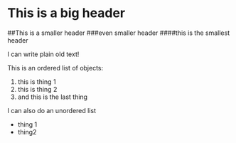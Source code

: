 # This is a big header
##This is a smaller header
###even smaller header
####this is the smallest header

I can write plain old text!

This is an ordered list of objects:
1. this is thing 1
2. this is thing 2
3. and this is the last thing

I can also do an unordered list
* thing 1
* thing2
